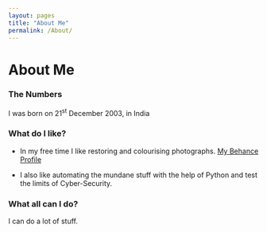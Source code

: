 ```yaml
---
layout: pages
title: "About Me"
permalink: /About/
---
```


# About Me

### The Numbers

I was born on 21<sup>st</sup> December 2003, in India

### What do I like?

* In my free time I like restoring and colourising photographs. [My Behance Profile](https://www.behance.net/gallery/73508827/Restorations-and-Colourisation)

* I also like automating the mundane stuff with the help of Python and test the limits of Cyber-Security.

### What all can I do?

I can do a lot of stuff.
